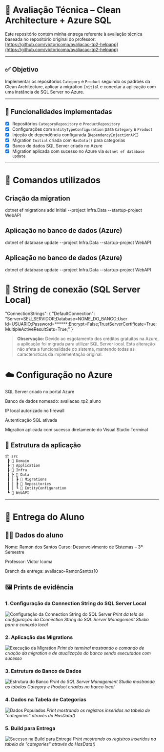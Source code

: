 # 📘 Avaliação Técnica – Clean Architecture + Azure SQL

Este repositório contém minha entrega referente à avaliação técnica baseada no repositório original do professor:  
[https://github.com/victoricoma/avaliacao-tp2-helpapp](https://github.com/victoricoma/avaliacao-tp2-helpapp)

---

## ✅ Objetivo

Implementar os repositórios `Category` e `Product` seguindo os padrões da Clean Architecture, aplicar a migration `Initial` e conectar a aplicação com uma instância de SQL Server no Azure.

---

## 🚀 Funcionalidades implementadas

- [x] Repositórios `CategoryRepository` e `ProductRepository`
- [x] Configurações com `EntityTypeConfiguration` para `Category` e `Product`
- [x] Injeção de dependência configurada (`DependencyInjectionAPI`)
- [x] Migration `Initial` criada com `HasData()` para categorias
- [x] Banco de dados SQL Server criado no Azure
- [x] Migration aplicada com sucesso no Azure via `dotnet ef database update`

---
# 🔧 Comandos utilizados
## Criação da migration
dotnet ef migrations add Initial --project Infra.Data --startup-project WebAPI

## Aplicação no banco de dados (Azure)
dotnet ef database update --project Infra.Data --startup-project WebAPI


## Aplicação no banco de dados (Azure)
dotnet ef database update --project Infra.Data --startup-project WebAPI

# 🔗 String de conexão (SQL Server Local)

"ConnectionStrings": {
  "DefaultConnection": "Server=SEU_SERVIDOR;Database=NOME_DO_BANCO;User Id=USUARIO;Password=******;Encrypt=False;TrustServerCertificate=True;MultipleActiveResultSets=True;"
}

> **Observação:** Devido ao esgotamento dos créditos gratuitos na Azure, a aplicação foi migrada para utilizar SQL Server local. Esta alteração não afeta a funcionalidade do sistema, mantendo todas as características da implementação original.

# ☁️ Configuração no Azure
SQL Server criado no portal Azure

Banco de dados nomeado: avaliacao_tp2_aluno

IP local autorizado no firewall

Autenticação SQL ativada

Migration aplicada com sucesso diretamente do Visual Studio Terminal

## 🧱 Estrutura da aplicação

```bash
📦 src
 ┣ 📂 Domain
 ┣ 📂 Application
 ┣ 📂 Infra
 ┃ ┣ 📂 Data
 ┃ ┃ ┣ 📂 Migrations
 ┃ ┃ ┣ 📂 Repositories
 ┃ ┃ ┗ 📂 EntityConfiguration
 ┗ 📂 WebAPI
```

---

# 📝 Entrega do Aluno

## 👨‍💻 Dados do aluno
Nome: Ramon dos Santos
Curso: Desenvolvimento de Sistemas – 3º Semestre

Professor: Victor Icoma

Branch da entrega: avaliacao-RamonSantos10

## 🖼️ Prints de evidência

### 1. Configuração da Connection String do SQL Server Local
![Configuração da Connection String do SQL Server](./docs/images/1_StringDeConexao.png)
*Print da tela de configuração da Connection String do SQL Server Management Studio para a conexão local*

### 2. Aplicação das Migrations
![Execução da Migration](./docs/images/2_ExecutandoMigrationEUpdateDatabase.png)
*Print do terminal mostrando o comando de criação da migration e de atualização do banco sendo executados com sucesso*

### 3. Estrutura do Banco de Dados
![Estrutura do Banco](./docs/images/3_BancoProntoNoSQLServer.png)
*Print do SQL Server Management Studio mostrando as tabelas Category e Product criadas no banco local*

### 4. Dados na Tabela de Categorias
![Dados Populados](./docs/images/4_TabelaCategoriesExemplo.png)
*Print mostrando os registros inseridos na tabela de "categories" através do HasData()*

### 5. Build para Entrega
![Sucesso na Build para Entrega](./docs/images/5_BuildParaEntrega.png)
*Print mostrando os registros inseridos na tabela de "categories" através do HasData()*




